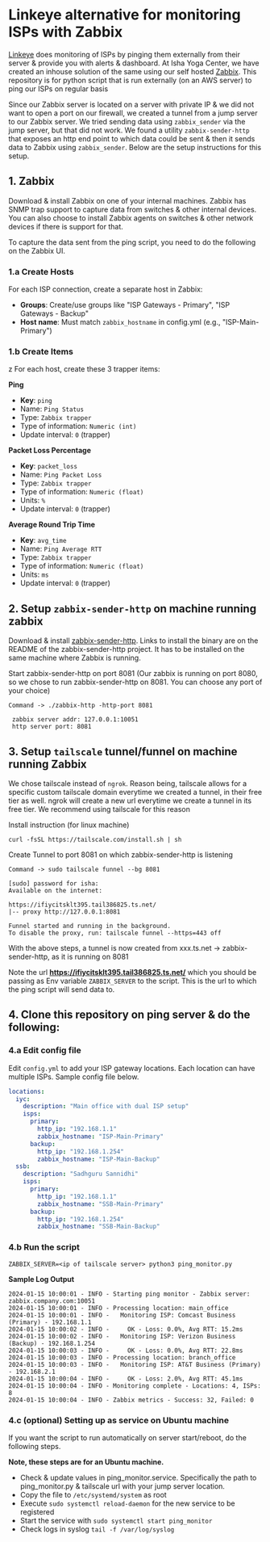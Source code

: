 # Linkeye alternative for monitoring ISPs with Zabbix

[Linkeye](linkeye.ai) does monitoring of ISPs by pinging them externally from their server & provide you with alerts & dashboard. At Isha Yoga Center, we have created an inhouse solution of the same using our self hosted [Zabbix](zabbix.com). This repository is for python script that is run externally (on an AWS server) to ping our ISPs on regular basis 

Since our Zabbix server is located on a server with private IP & we did not want to open a port on our firewall, we created a tunnel from a jump server to our Zabbix server. We tried sending data using `zabbix_sender` via the jump server, but that did not work. We found a utility `zabbix-sender-http` that exposes an http end point to which data could be sent & then it sends data to Zabbix using `zabbix_sender`. Below are the setup instructions for this setup. 


## 1. Zabbix 

Download & install Zabbix on one of your internal machines. Zabbix has SNMP trap support to capture data from switches & other internal devices. You can also choose to install Zabbix agents on switches & other network devices if there is support for that. 

To capture the data sent from the ping script, you need to do the following on the Zabbix UI. 

### 1.a Create Hosts

For each ISP connection, create a separate host in Zabbix:

- **Groups**: Create/use groups like "ISP Gateways - Primary", "ISP Gateways - Backup"
- **Host name**: Must match `zabbix_hostname` in config.yml (e.g., "ISP-Main-Primary")

### 1.b Create Items
z
For each host, create these 3 trapper items:

**Ping**
- **Key**: `ping`
- Name: `Ping Status`
- Type: `Zabbix trapper`
- Type of information: `Numeric (int)`
- Update interval: `0` (trapper)

**Packet Loss Percentage**
- **Key**: `packet_loss`
- Name: `Ping Packet Loss`
- Type: `Zabbix trapper`
- Type of information: `Numeric (float)`
- Units: `%`
- Update interval: `0` (trapper)

**Average Round Trip Time**
- **Key**: `avg_time`
- Name: `Ping Average RTT`
- Type: `Zabbix trapper`
- Type of information: `Numeric (float)`
- Units: `ms`
- Update interval: `0` (trapper)

## 2. Setup `zabbix-sender-http` on machine running zabbix

Download & install [zabbix-sender-http](https://github.com/0xdeface/zabbix-sender-http). Links to install the binary are on the README of the zabbix-sender-http project. It has to be installed on the same machine where Zabbix is running. 

Start zabbix-sender-http on port 8081 (Our zabbix is running on port 8080, so we chose to run zabbix-sender-http on 8081. You can choose any port of your choice)

```
Command -> ./zabbix-http -http-port 8081

 zabbix server addr: 127.0.0.1:10051 
 http server port: 8081 

```

## 3. Setup `tailscale` tunnel/funnel on machine running Zabbix

We chose tailscale instead of `ngrok`. Reason being, tailscale allows for a specific custom tailscale domain everytime we created a tunnel, in their free tier as well. ngrok will create a new url everytime we create a tunnel in its free tier. We recommend using tailscale for this reason

Install instruction (for linux machine) 

```
curl -fsSL https://tailscale.com/install.sh | sh   
```

Create Tunnel to port 8081 on which zabbix-sender-http is listening 

```
Command -> sudo tailscale funnel --bg 8081

[sudo] password for isha: 
Available on the internet:

https://ifiycitsklt395.tail386825.ts.net/
|-- proxy http://127.0.0.1:8081

Funnel started and running in the background.
To disable the proxy, run: tailscale funnel --https=443 off
```

With the above steps, a tunnel is now created from xxx.ts.net -> zabbix-sender-http, as it is running on 8081 

Note the url **https://ifiycitsklt395.tail386825.ts.net/** which you should be passing as Env variable `ZABBIX_SERVER` to the script. This is the url to which the ping script will send data to. 


## 4. Clone this repository on ping server & do the following: 

### 4.a Edit config file 

Edit `config.yml` to add your ISP gateway locations. Each location can have multiple ISPs. Sample config file below. 

```yaml
locations:
  iyc:
    description: "Main office with dual ISP setup"
    isps:
      primary:
        http_ip: "192.168.1.1"
        zabbix_hostname: "ISP-Main-Primary"
      backup:
        http_ip: "192.168.1.254"
        zabbix_hostname: "ISP-Main-Backup"
  ssb:
    description: "Sadhguru Sannidhi"
    isps:
      primary:
        http_ip: "192.168.1.1"
        zabbix_hostname: "SSB-Main-Primary"
      backup:
        http_ip: "192.168.1.254"
        zabbix_hostname: "SSB-Main-Backup"

```



### 4.b Run the script
```
ZABBIX_SERVER=<ip of tailscale server> python3 ping_monitor.py
```

**Sample Log Output**


```
2024-01-15 10:00:01 - INFO - Starting ping monitor - Zabbix server: zabbix.company.com:10051
2024-01-15 10:00:01 - INFO - Processing location: main_office
2024-01-15 10:00:01 - INFO -   Monitoring ISP: Comcast Business (Primary) - 192.168.1.1
2024-01-15 10:00:02 - INFO -     OK - Loss: 0.0%, Avg RTT: 15.2ms
2024-01-15 10:00:02 - INFO -   Monitoring ISP: Verizon Business (Backup) - 192.168.1.254
2024-01-15 10:00:03 - INFO -     OK - Loss: 0.0%, Avg RTT: 22.8ms
2024-01-15 10:00:03 - INFO - Processing location: branch_office
2024-01-15 10:00:03 - INFO -   Monitoring ISP: AT&T Business (Primary) - 192.168.2.1
2024-01-15 10:00:04 - INFO -     OK - Loss: 2.0%, Avg RTT: 45.1ms
2024-01-15 10:00:04 - INFO - Monitoring complete - Locations: 4, ISPs: 8
2024-01-15 10:00:04 - INFO - Zabbix metrics - Success: 32, Failed: 0
```


### 4.c (optional) Setting up as service on Ubuntu machine

If you want the script to run automatically on server start/reboot, do the following steps. 

**Note, these steps are for an Ubuntu machine.**

- Check & update values in ping_monitor.service. Specifically the path to ping_monitor.py & tailscale url with your jump server location. 
- Copy the file to `/etc/systemd/system` as root
- Execute `sudo systemctl reload-daemon` for the new service to be registered
- Start the service with `sudo systemctl start ping_monitor`
- Check logs in syslog `tail -f /var/log/syslog`

